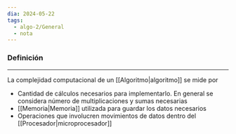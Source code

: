 ```yaml
---
dia: 2024-05-22
tags:
  - algo-2/General
  - nota
---
```

### Definición
---
La complejidad computacional de un [[Algoritmo|algoritmo]] se mide por 
* Cantidad de cálculos necesarios para implementarlo. En general se considera número de multiplicaciones y sumas necesarias
* [[Memoria|Memoria]] utilizada para guardar los datos necesarios
* Operaciones que involucren movimientos de datos dentro del [[Procesador|microprocesador]] 